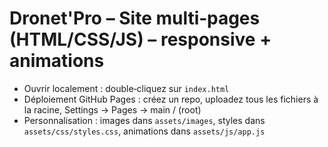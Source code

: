 # Dronet'Pro – Site multi‑pages (HTML/CSS/JS) – responsive + animations
- Ouvrir localement : double‑cliquez sur `index.html`
- Déploiement GitHub Pages : créez un repo, uploadez tous les fichiers à la racine, Settings → Pages → main / (root)
- Personnalisation : images dans `assets/images`, styles dans `assets/css/styles.css`, animations dans `assets/js/app.js`
